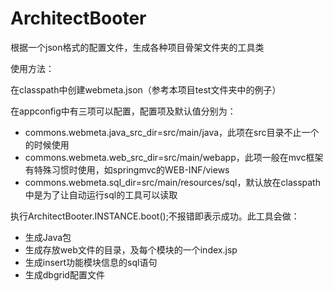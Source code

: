# ArchitectBooter

根据一个json格式的配置文件，生成各种项目骨架文件夹的工具类

使用方法：


在classpath中创建webmeta.json（参考本项目test文件夹中的例子）

在appconfig中有三项可以配置，配置项及默认值分别为：

* commons.webmeta.java_src_dir=src/main/java，此项在src目录不止一个的时候使用
* commons.webmeta.web_src_dir=src/main/webapp，此项一般在mvc框架有特殊习惯时使用，如springmvc的WEB-INF/views
* commons.webmeta.sql_dir=src/main/resources/sql，默认放在classpath中是为了让自动运行sql的工具可以读取

执行ArchitectBooter.INSTANCE.boot();不报错即表示成功。此工具会做：

* 生成Java包
* 生成存放web文件的目录，及每个模块的一个index.jsp
* 生成insert功能模块信息的sql语句
* 生成dbgrid配置文件